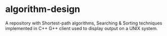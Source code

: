 # algorithm-design

A repository with Shortest-path algorithms, Searching & Sorting techniques implemented in C++
G++ client used to display output on a UNIX system. 
